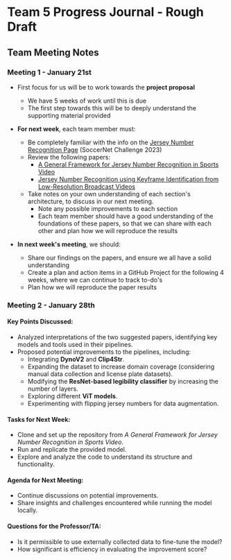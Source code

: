 # Team 5 Progress Journal - Rough Draft

## Team Meeting Notes

### Meeting 1 - January 21st

- First focus for us will be to work towards the **project proposal**

  - We have 5 weeks of work until this is due
  - The first step towards this will be to deeply understand the supporting material provided

- **For next week**, each team member must:

  - Be completely familiar with the info on the [Jersey Number Recognition Page](https://eval.ai/web/challenges/challenge-page/1952/overview) (SoccerNet Challenge 2023)
  - Review the following papers:
    - [A General Framework for Jersey Number Recognition in Sports Video](https://openaccess.thecvf.com/content/CVPR2024W/CVsports/papers/Koshkina_A_General_Framework_for_Jersey_Number_Recognition_in_Sports_Video_CVPRW_2024_paper.pdf)
    - [Jersey Number Recognition using Keyframe Identification from Low-Resolution Broadcast Videos](https://arxiv.org/pdf/2309.06285v1)
  - Take notes on your own understanding of each section's architecture, to discuss in our next meeting.
    - Note any possible improvements to each section
    - Each team member should have a good understanding of the foundations of these papers, so that we can share with each other and plan how we will reproduce the results

- **In next week's meeting**, we should:

  - Share our findings on the papers, and ensure we all have a solid understanding
  - Create a plan and action items in a GitHub Project for the following 4 weeks, where we can continue to track to-do's
  - Plan how we will reproduce the paper results

### Meeting 2 - January 28th

#### Key Points Discussed:
- Analyzed interpretations of the two suggested papers, identifying key models and tools used in their pipelines.
- Proposed potential improvements to the pipelines, including:
  - Integrating **DynoV2** and **Clip4Str**.
  - Expanding the dataset to increase domain coverage (considering manual data collection and license plate datasets).
  - Modifying the **ResNet-based legibility classifier** by increasing the number of layers.
  - Exploring different **ViT models**.
  - Experimenting with flipping jersey numbers for data augmentation.

#### Tasks for Next Week:
- Clone and set up the repository from *A General Framework for Jersey Number Recognition in Sports Video*.
- Run and replicate the provided model.
- Explore and analyze the code to understand its structure and functionality.

#### Agenda for Next Meeting:
- Continue discussions on potential improvements.
- Share insights and challenges encountered while running the model locally.

#### Questions for the Professor/TA:
- Is it permissible to use externally collected data to fine-tune the model?
- How significant is efficiency in evaluating the improvement score?

